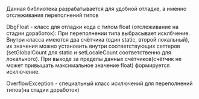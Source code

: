 Данная библиотека разрабатывается для удобной отладке, а именно отслеживания переполнений типов


DbgFloat - класс для отладки кода с типом float (отслеживание на стадии доработок):
        При переполнении типа выбрасывает исклбчение.
        Внутри класса имеются два счётчика (один static, второй локальный), их значения можно установить внутри соответствующих сеттеров (setGlobalCount для static и setLocaleCount соответственно для локального). При выходе за пределы данных счётчиков(счётчик не может привышать максимальное значение float) формируется исключение.

OverflowException - специальный класс исключений для переполнений типов(на стадии доработок)
        

